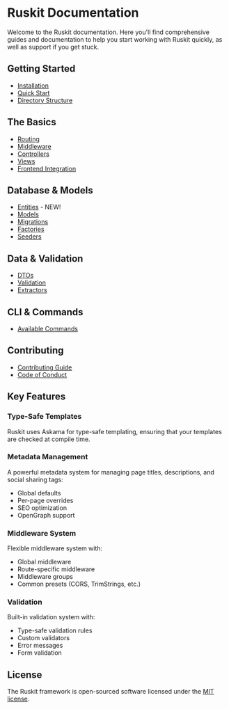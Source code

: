 # Ruskit Documentation

Welcome to the Ruskit documentation. Here you'll find comprehensive guides and documentation to help you start working with Ruskit quickly, as well as support if you get stuck.

## Getting Started

- [Installation](/docs/installation.md)
- [Quick Start](/docs/quickstart.md)
- [Directory Structure](/docs/structure.md)

## The Basics

- [Routing](/docs/routing.md)
- [Middleware](/docs/middleware.md)
- [Controllers](/docs/controllers.md)
- [Views](/docs/views.md)
- [Frontend Integration](/docs/frontend.md)

## Database & Models

- [Entities](/docs/entities.md) - NEW!
- [Models](/docs/models.md)
- [Migrations](/docs/migrations.md)
- [Factories](/docs/factories.md)
- [Seeders](/docs/seeders.md)

## Data & Validation

- [DTOs](/docs/dtos.md)
- [Validation](/docs/validation.md)
- [Extractors](/docs/extractors.md)

## CLI & Commands

- [Available Commands](/docs/commands.md)

## Contributing

- [Contributing Guide](/CONTRIBUTING.md)
- [Code of Conduct](/CODE_OF_CONDUCT.md)

## Key Features

### Type-Safe Templates

Ruskit uses Askama for type-safe templating, ensuring that your templates are checked at compile time.

### Metadata Management

A powerful metadata system for managing page titles, descriptions, and social sharing tags:
- Global defaults
- Per-page overrides
- SEO optimization
- OpenGraph support

### Middleware System

Flexible middleware system with:
- Global middleware
- Route-specific middleware
- Middleware groups
- Common presets (CORS, TrimStrings, etc.)

### Validation

Built-in validation system with:
- Type-safe validation rules
- Custom validators
- Error messages
- Form validation

## License

The Ruskit framework is open-sourced software licensed under the [MIT license](../LICENSE). 